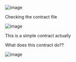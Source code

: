 ![image](https://github.com/user-attachments/assets/3f756369-339d-4917-8245-a8da935781f6)

Checking the contract file

![image](https://github.com/user-attachments/assets/cf9dca96-1c7e-429a-a3ef-c9c10528cabf)

This is a simple contract actually

What does this contract do??



![image](https://github.com/user-attachments/assets/dbea117a-d9e7-4f16-a002-d8892c5bcacf)
